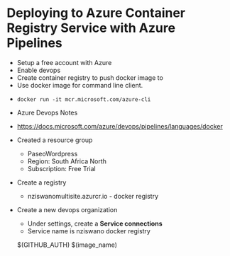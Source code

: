 # Deploying to Azure Container Registry Service with Azure Pipelines

- Setup a free account with Azure
- Enable devops
- Create container registry to push docker image to
- Use docker image for command line client.

* `docker run -it mcr.microsoft.com/azure-cli`

* Azure Devops Notes
* https://docs.microsoft.com/azure/devops/pipelines/languages/docker
* Created a resource group
  * PaseoWordpress
  * Region: South Africa North
  * Subscription: Free Trial
* Create a registry
  * nziswanomultisite.azurcr.io - docker registry
* Create a new devops organization
  * Under settings, create a **Service connections**
  * Service name is nziswano docker registry

  $(GITHUB_AUTH)
$(image_name)
